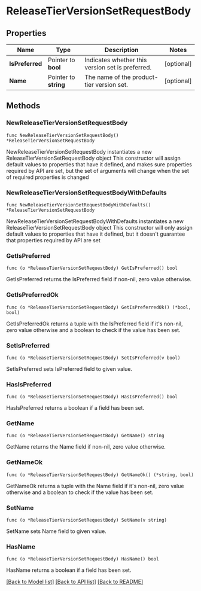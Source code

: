 # ReleaseTierVersionSetRequestBody

## Properties

Name | Type | Description | Notes
------------ | ------------- | ------------- | -------------
**IsPreferred** | Pointer to **bool** | Indicates whether this version set is preferred. | [optional] 
**Name** | Pointer to **string** | The name of the product-tier version set. | [optional] 

## Methods

### NewReleaseTierVersionSetRequestBody

`func NewReleaseTierVersionSetRequestBody() *ReleaseTierVersionSetRequestBody`

NewReleaseTierVersionSetRequestBody instantiates a new ReleaseTierVersionSetRequestBody object
This constructor will assign default values to properties that have it defined,
and makes sure properties required by API are set, but the set of arguments
will change when the set of required properties is changed

### NewReleaseTierVersionSetRequestBodyWithDefaults

`func NewReleaseTierVersionSetRequestBodyWithDefaults() *ReleaseTierVersionSetRequestBody`

NewReleaseTierVersionSetRequestBodyWithDefaults instantiates a new ReleaseTierVersionSetRequestBody object
This constructor will only assign default values to properties that have it defined,
but it doesn't guarantee that properties required by API are set

### GetIsPreferred

`func (o *ReleaseTierVersionSetRequestBody) GetIsPreferred() bool`

GetIsPreferred returns the IsPreferred field if non-nil, zero value otherwise.

### GetIsPreferredOk

`func (o *ReleaseTierVersionSetRequestBody) GetIsPreferredOk() (*bool, bool)`

GetIsPreferredOk returns a tuple with the IsPreferred field if it's non-nil, zero value otherwise
and a boolean to check if the value has been set.

### SetIsPreferred

`func (o *ReleaseTierVersionSetRequestBody) SetIsPreferred(v bool)`

SetIsPreferred sets IsPreferred field to given value.

### HasIsPreferred

`func (o *ReleaseTierVersionSetRequestBody) HasIsPreferred() bool`

HasIsPreferred returns a boolean if a field has been set.

### GetName

`func (o *ReleaseTierVersionSetRequestBody) GetName() string`

GetName returns the Name field if non-nil, zero value otherwise.

### GetNameOk

`func (o *ReleaseTierVersionSetRequestBody) GetNameOk() (*string, bool)`

GetNameOk returns a tuple with the Name field if it's non-nil, zero value otherwise
and a boolean to check if the value has been set.

### SetName

`func (o *ReleaseTierVersionSetRequestBody) SetName(v string)`

SetName sets Name field to given value.

### HasName

`func (o *ReleaseTierVersionSetRequestBody) HasName() bool`

HasName returns a boolean if a field has been set.


[[Back to Model list]](../README.md#documentation-for-models) [[Back to API list]](../README.md#documentation-for-api-endpoints) [[Back to README]](../README.md)


